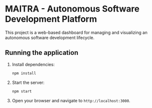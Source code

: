 # MAITRA - Autonomous Software Development Platform

This project is a web-based dashboard for managing and visualizing an autonomous software development lifecycle.

## Running the application

1. Install dependencies:
   ```bash
   npm install
   ```

2. Start the server:
   ```bash
   npm start
   ```

3. Open your browser and navigate to `http://localhost:3000`.
